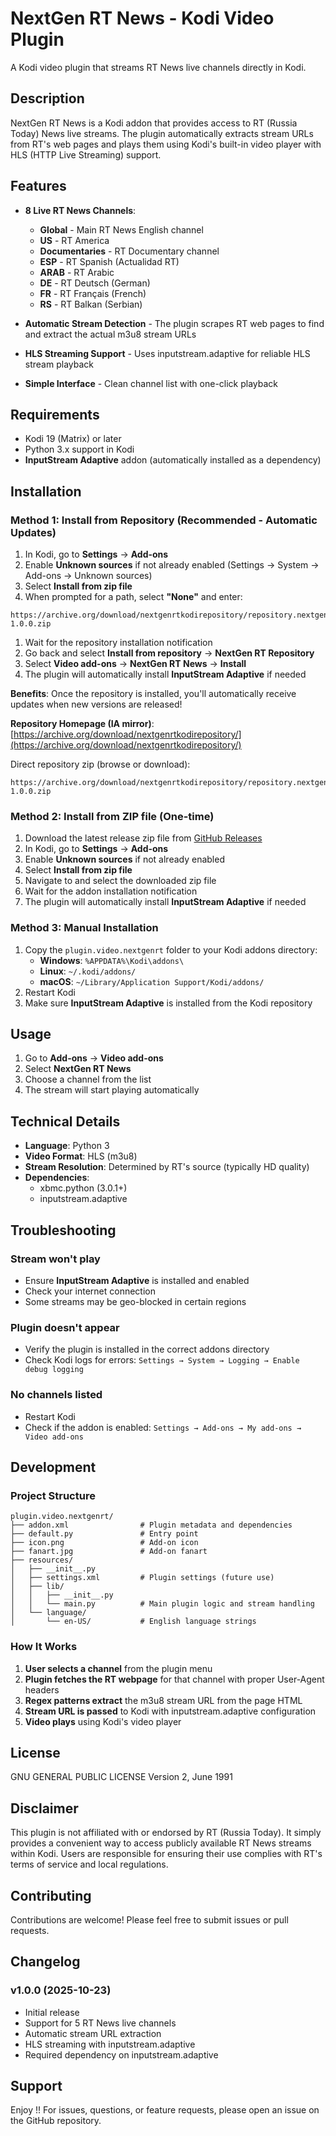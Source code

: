 # NextGen RT News - Kodi Video Plugin

A Kodi video plugin that streams RT News live channels directly in Kodi.

## Description

NextGen RT News is a Kodi addon that provides access to RT (Russia Today) News live streams.
The plugin automatically extracts stream URLs from RT's web pages and plays them using Kodi's built-in video player with HLS (HTTP Live Streaming) support.

## Features

- **8 Live RT News Channels**:
  - **Global** - Main RT News English channel
  - **US** - RT America
  - **Documentaries** - RT Documentary channel
  - **ESP** - RT Spanish (Actualidad RT)
  - **ARAB** - RT Arabic
  - **DE** - RT Deutsch (German)
  - **FR** - RT Français (French)
  - **RS** - RT Balkan (Serbian)

- **Automatic Stream Detection** - The plugin scrapes RT web pages to find and extract the actual m3u8 stream URLs
- **HLS Streaming Support** - Uses inputstream.adaptive for reliable HLS stream playback
- **Simple Interface** - Clean channel list with one-click playback

## Requirements

- Kodi 19 (Matrix) or later
- Python 3.x support in Kodi
- **InputStream Adaptive** addon (automatically installed as a dependency)

## Installation

### Method 1: Install from Repository (Recommended - Automatic Updates)

1. In Kodi, go to **Settings** → **Add-ons**
2. Enable **Unknown sources** if not already enabled (Settings → System → Add-ons → Unknown sources)
3. Select **Install from zip file**
4. When prompted for a path, select **"None"** and enter:

  ```text
  https://archive.org/download/nextgenrtkodirepository/repository.nextgenrt-1.0.0.zip
  ```

1. Wait for the repository installation notification
2. Go back and select **Install from repository** → **NextGen RT Repository**
3. Select **Video add-ons** → **NextGen RT News** → **Install**
4. The plugin will automatically install **InputStream Adaptive** if needed

**Benefits**: Once the repository is installed, you'll automatically receive updates when new versions are released!

**Repository Homepage (IA mirror)**: [https://archive.org/download/nextgenrtkodirepository/](https://archive.org/download/nextgenrtkodirepository/)

Direct repository zip (browse or download):

```text
https://archive.org/download/nextgenrtkodirepository/repository.nextgenrt-1.0.0.zip
```

### Method 2: Install from ZIP file (One-time)

1. Download the latest release zip file from [GitHub Releases](https://github.com/poslogica/plugin.video.nextgenrt/releases/latest)
2. In Kodi, go to **Settings** → **Add-ons**
3. Enable **Unknown sources** if not already enabled
4. Select **Install from zip file**
5. Navigate to and select the downloaded zip file
6. Wait for the addon installation notification
7. The plugin will automatically install **InputStream Adaptive** if needed

### Method 3: Manual Installation

1. Copy the `plugin.video.nextgenrt` folder to your Kodi addons directory:
   - **Windows**: `%APPDATA%\Kodi\addons\`
   - **Linux**: `~/.kodi/addons/`
   - **macOS**: `~/Library/Application Support/Kodi/addons/`
2. Restart Kodi
3. Make sure **InputStream Adaptive** is installed from the Kodi repository

## Usage

1. Go to **Add-ons** → **Video add-ons**
2. Select **NextGen RT News**
3. Choose a channel from the list
4. The stream will start playing automatically

## Technical Details

- **Language**: Python 3
- **Video Format**: HLS (m3u8)
- **Stream Resolution**: Determined by RT's source (typically HD quality)
- **Dependencies**:
  - xbmc.python (3.0.1+)
  - inputstream.adaptive

## Troubleshooting

### Stream won't play

- Ensure **InputStream Adaptive** is installed and enabled
- Check your internet connection
- Some streams may be geo-blocked in certain regions

### Plugin doesn't appear

- Verify the plugin is installed in the correct addons directory
- Check Kodi logs for errors: `Settings → System → Logging → Enable debug logging`

### No channels listed

- Restart Kodi
- Check if the addon is enabled: `Settings → Add-ons → My add-ons → Video add-ons`

## Development

### Project Structure

```text
plugin.video.nextgenrt/
├── addon.xml                # Plugin metadata and dependencies
├── default.py               # Entry point
├── icon.png                 # Add-on icon
├── fanart.jpg               # Add-on fanart
├── resources/
│   ├── __init__.py
│   ├── settings.xml         # Plugin settings (future use)
│   ├── lib/
│   │   ├── __init__.py
│   │   └── main.py          # Main plugin logic and stream handling
│   └── language/
│       └── en-US/           # English language strings
```

### How It Works

1. **User selects a channel** from the plugin menu
2. **Plugin fetches the RT webpage** for that channel with proper User-Agent headers
3. **Regex patterns extract** the m3u8 stream URL from the page HTML
4. **Stream URL is passed** to Kodi with inputstream.adaptive configuration
5. **Video plays** using Kodi's video player

## License

GNU GENERAL PUBLIC LICENSE Version 2, June 1991

## Disclaimer

This plugin is not affiliated with or endorsed by RT (Russia Today).
It simply provides a convenient way to access publicly available RT News streams within Kodi.
Users are responsible for ensuring their use complies with RT's terms of service and local regulations.

## Contributing

Contributions are welcome! Please feel free to submit issues or pull requests.

## Changelog

### v1.0.0 (2025-10-23)

- Initial release
- Support for 5 RT News live channels
- Automatic stream URL extraction
- HLS streaming with inputstream.adaptive
- Required dependency on inputstream.adaptive

## Support

Enjoy !! For issues, questions, or feature requests, please open an issue on the GitHub repository.
